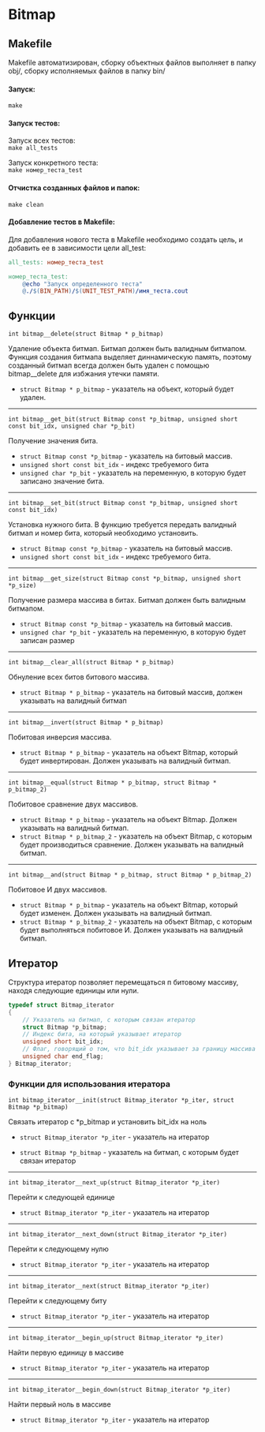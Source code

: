 # Bitmap

## Makefile
Makefile автоматизирован, сборку объектных файлов выполняет в папку obj/, сборку исполняемых файлов в папку bin/

#### Запуск:  
```make```  

#### Запуск тестов:

Запуск всех тестов:  
```make all_tests```

Запуск конкретного теста:  
```make номер_теста_test```

#### Отчистка созданных файлов и папок:  
```make clean```

#### Добавление тестов в Makefile:
Для добавления нового теста в Makefile необходимо создать цель, и добавить ее в зависимости цели all_test:  
```Makefile
all_tests: номер_теста_test

номер_теста_test:  
    @echo "Запуск определенного теста"
    @./$(BIN_PATH)/$(UNIT_TEST_PATH)/имя_теста.cout
``` 

## Функции

```int bitmap__delete(struct Bitmap * p_bitmap)```

Удаление объекта битмап. Битмап должен быть
валидным битмапом. Функция создания битмапа выделяет диннамическую память, поэтому созданный 
битмап всегда должен быть удален с помощью bitmap__delete для избжания утечки памяти.

* ```struct Bitmap * p_bitmap``` - указатель на объект, который будет удален.
***
```int bitmap__get_bit(struct Bitmap const *p_bitmap, unsigned short const bit_idx, unsigned char *p_bit)```

 Получение значения бита.

* ```struct Bitmap const *p_bitmap``` - указатель на битовый массив.
* ```unsigned short const bit_idx``` - индекс требуемого бита
* ```unsigned char *p_bit``` - указатель на переменную, в которую будет записано значение бита.
***
```int bitmap__set_bit(struct Bitmap const *p_bitmap, unsigned short const bit_idx)```
 
 Установка нужного бита. В функцию требуется передать валидный битмап и номер бита, который необходимо установить.

* ```struct Bitmap const *p_bitmap``` - указатель на битовый массив.
* ```unsigned short const bit_idx``` - индекс требуемого бита.
***
```int bitmap__get_size(struct Bitmap const *p_bitmap, unsigned short *p_size)```

Получение размера массива в битах. Битмап должен быть валидным битмапом.

* ```struct Bitmap const *p_bitmap``` - указатель на битовый массив.
* ```unsigned char *p_bit``` - указатель на переменную, в которую будет записан размер
***
```int bitmap__clear_all(struct Bitmap * p_bitmap)```

Обнуление всех битов битового массива.

* ```struct Bitmap * p_bitmap``` - указатель на битовый массив, должен указывать на валидный битмап
***
```int bitmap__invert(struct Bitmap * p_bitmap)```

Побитовая инверсия массива.

* ```struct Bitmap * p_bitmap``` - указатель на объект Bitmap, который будет инвертирован. Должен указывать на валидный битмап.
***
```int bitmap__equal(struct Bitmap * p_bitmap, struct Bitmap * p_bitmap_2)```

Побитовое сравнение двух массивов.

* ```struct Bitmap * p_bitmap``` - указатель на объект Bitmap. Должен указывать на валидный битмап.
* ```struct Bitmap * p_bitmap_2``` - указатель на объект Bitmap, с которым будет производиться сравнение. Должен указывать на валидный битмап.
***
```int bitmap__and(struct Bitmap * p_bitmap, struct Bitmap * p_bitmap_2)```

Побитовое И двух массивов.

* ```struct Bitmap * p_bitmap``` - указатель на объект Bitmap, который будет изменен. Должен указывать на валидный битмап.
* ```struct Bitmap * p_bitmap_2``` - указатель на объект Bitmap, с которым будет выполняться побитовое И. Должен указывать на валидный битмап.

## Итератор

Структура итератор позволяет перемещаться п битовому массиву, находя следующие единицы или нули.

```c
typedef struct Bitmap_iterator
{
    // Указатель на битмап, с которым связан итератор
    struct Bitmap *p_bitmap;
    // Индекс бита, на который указывает итератор
    unsigned short bit_idx;
    // Флаг, говорящий о том, что bit_idx указывает за границу массива (биты закончились)
    unsigned char end_flag;
} Bitmap_iterator;
```

### Функции для использования итератора
```int bitmap_iterator__init(struct Bitmap_iterator *p_iter, struct Bitmap *p_bitmap)```

Связать итератор с *p_bitmap и установить bit_idx на ноль
* ```struct Bitmap_iterator *p_iter``` - указатель на итератор

* ```struct Bitmap *p_bitmap``` - указатель на битмап, с которым будет связан итератор
***
```int bitmap_iterator__next_up(struct Bitmap_iterator *p_iter)```

Перейти к следующей единице

* ```struct Bitmap_iterator *p_iter``` - указатель на итератор

***
```int bitmap_iterator__next_down(struct Bitmap_iterator *p_iter)```

Перейти к следующему нулю

* ```struct Bitmap_iterator *p_iter``` - указатель на итератор

***
```int bitmap_iterator__next(struct Bitmap_iterator *p_iter)```

Перейти к следующему биту

* ```struct Bitmap_iterator *p_iter``` - указатель на итератор

***
```int bitmap_iterator__begin_up(struct Bitmap_iterator *p_iter)```

Найти первую единицу в массиве

* ```struct Bitmap_iterator *p_iter``` - указатель на итератор

***
```int bitmap_iterator__begin_down(struct Bitmap_iterator *p_iter)```

Найти первый ноль в массиве

* ```struct Bitmap_iterator *p_iter``` - указатель на итератор
